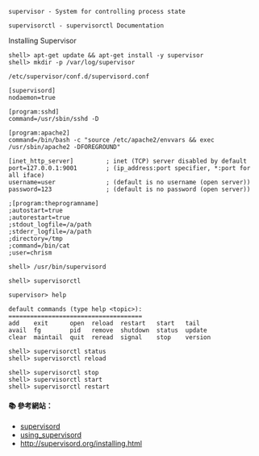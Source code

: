 `supervisor - System for controlling process state`

`supervisorctl - supervisorctl Documentation`



Installing Supervisor

```console
shell> apt-get update && apt-get install -y supervisor
shell> mkdir -p /var/log/supervisor
```

`/etc/supervisor/conf.d/supervisord.conf`

```
[supervisord]
nodaemon=true

[program:sshd]
command=/usr/sbin/sshd -D

[program:apache2]
command=/bin/bash -c "source /etc/apache2/envvars && exec /usr/sbin/apache2 -DFOREGROUND"
```

```
[inet_http_server]         ; inet (TCP) server disabled by default
port=127.0.0.1:9001        ; (ip_address:port specifier, *:port for all iface)
username=user              ; (default is no username (open server))
password=123               ; (default is no password (open server))
```

```
;[program:theprogramname]
;autostart=true
;autorestart=true
;stdout_logfile=/a/path
;stderr_logfile=/a/path
;directory=/tmp
;command=/bin/cat
;user=chrism
```

```console
shell> /usr/bin/supervisord
```

```console
shell> supervisorctl

supervisor> help
```

```
default commands (type help <topic>):
=====================================
add    exit      open  reload  restart   start   tail   
avail  fg        pid   remove  shutdown  status  update 
clear  maintail  quit  reread  signal    stop    version
```

```console
shell> supervisorctl status
shell> supervisorctl reload

shell> supervisorctl stop
shell> supervisorctl start
shell> supervisorctl restart
```

#### :books: 參考網站：
- [supervisord](http://supervisord.org/)
- [using_supervisord](https://docs.docker.com/engine/admin/using_supervisord/)
- http://supervisord.org/installing.html